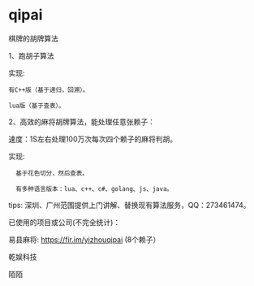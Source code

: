 # qipai

棋牌的胡牌算法

1、跑胡子算法

实现:

    有C++版（基于递归，回溯）。

    lua版（基于查表）。

2、高效的麻将胡牌算法，能处理任意张赖子：

速度：1S左右处理100万次每次四个赖子的麻将判胡。

实现:

      基于花色切分，然后查表。
      
      有多种语言版本：lua、c++、c#、golang、js、java。

tips: 深圳、广州范围提供上门讲解、替换现有算法服务，QQ：273461474。

已使用的项目或公司(不完全统计)：

易县麻将: https://fir.im/yizhouqipai (8个赖子）

乾娱科技

陌陌

